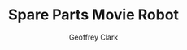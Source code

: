 ---
layout: post
title: "Spare Parts Movie Robot"
author: "Geoffrey Clark"
categories: projects
# tags: [projects]
image: walking_lq.gif
---